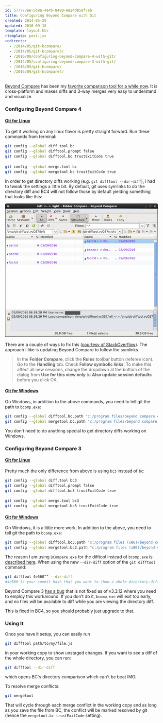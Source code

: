 ```yaml
---
id: 577777ee-5b8a-4e4b-8488-8e24d85af7ab
title: Configuring Beyond Compare with Git
created: 2014-05-29
updated: 2016-09-18
template: layout.hbs
rtemplate: post.jsx
redirects:
  - /2014/05/git-bcompare/
  - /2014/05/git-bcompare3/
  - /2016/09/configuring-beyond-compare-4-with-git/
  - /2014/05/configuring-beyond-compare-3-with-git/
  - /2016/09/git-bcompare/
  - /2016/09/git-bcompare4/
---
```


[Beyond Compare](http://www.scootersoftware.com/) has been my [favorite comparison tool for a while now](/2009/04/tortoise-svn-settings-for-beyond-compare-3/). It is cross-platform and makes diffs and 3-way merges very easy to understand and visualize.

### Configuring Beyond Compare 4

#### [Git for Linux](http://www.scootersoftware.com/support.php?zz=kb_vcs#gitlinux)

To get it working on any linux flavor is pretty straight forward. Run these commands from terminal:

```bash
git config --global diff.tool bc
git config --global difftool.prompt false
git config --global difftool.bc trustExitCode true

git config --global merge.tool bc
git config --global mergetool.bc trustExitCode true
```

In order to get directory diffs working (e.g. `git difftool --dir-diff`), I had to tweak the settings a little bit. By default, git uses symlinks to do the directory diff and BC4 will not follow those by default yielding something that looks like this:

![broken directory diff](./dir-diffs.png)

There are a couple of ways to fix this ([courtesy of StackOverflow](http://stackoverflow.com/a/35319884/316108)). The approach I like is updating Beyond Compare to follow the symlinks.

> In the **Folder Compare**, click the **Rules** toolbar button (referee icon). Go to the **Handling** tab. Check **Follow symbolic links**. To make this affect all new sessions, change the dropdown at the bottom of the dialog from **Use for this view only** to **Also update session defaults** before you click OK.

#### [Git for Windows](http://www.scootersoftware.com/support.php?zz=kb_vcs#gitwindows)

On Windows, in addition to the above commands, you need to tell git the path to `bcomp.exe`:

```bash
git config --global difftool.bc.path "c:/program files/beyond compare 4/bcomp.exe"
git config --global mergetool.bc.path "c:/program files/beyond compare 4/bcomp.exe"
```

You don't need to do anything special to get directory diffs working on Windows.

### Configuring Beyond Compare 3

#### [Git for Linux](http://www.scootersoftware.com/support.php?zz=kb_vcs#gitlinux)

Pretty much the only difference from above is using `bc3` instead of `bc`:

```bash
git config --global diff.tool bc3
git config --global difftool.prompt false
git config --global difftool.bc3 trustExitCode true

git config --global merge.tool bc3
git config --global mergetool.bc3 trustExitCode true
```

#### [Git for Windows](http://www.scootersoftware.com/support.php?zz=kb_vcs#gitwindows)

On Windows, it is a little more work. In addition to the above, you need to tell git the path to `bcomp.exe`:

```bash
git config --global difftool.bc3.path "c:/program files (x86)/beyond compare 3/BCompare.exe"
git config --global mergetool.bc3.path "c:/program files (x86)/beyond compare 3/bcomp.exe"
```

The reason I am using `BCompare.exe` for the difftool instead of `bcomp.exe` is [described here](http://stackoverflow.com/a/13637243/316108). When using the new `--dir-diff` option of the `git difftool` command:

```bash
git difftool 4e560^^ --dir-diff
#4e560 is your commit hash that you want to show a whole directory-diff on in BC
```

Beyond Compare 3 [has a bug](http://theo.im/blog/2012/10/27/directory-comparison-for-git-difftool/) that is not fixed as of v3.3.12 where you need to employ this workaround. If you don't do it, `bcomp.exe` will exit too early, and no files will be available to diff while you are viewing the directory diff.

This is fixed in BC4, so you should probably just upgrade to that.

### Using It

Once you have it setup, you can easily run

```bash
git difftool path/to/my/file.js
```

in your working copy to show unstaged changes. If you want to see a diff of the whole directory, you can run:

```bash
git difftool --dir-diff
```

which opens BC's directory comparison which can't be beat IMO.

To resolve merge conflicts:

```bash
git mergetool
```

That will cycle through each merge conflict in the working copy and as long as you save the file from BC, the conflict will be marked resolved by git (hence the `mergetool.bc trustExitCode` setting).
